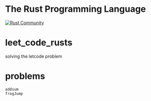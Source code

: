 # The Rust Programming Language

[![Rust Community](https://img.shields.io/badge/Rust_Community%20-Join_us-brightgreen?style=plastic&logo=rust)](https://www.rust-lang.org/community)


# leet_code_rusts
solving the letcode problem

# problems
    addsum
    frogJump

